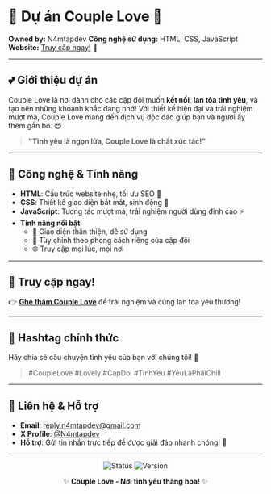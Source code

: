 # 🌟 Dự án Couple Love 💑

**Owned by:** N4mtapdev
**Công nghệ sử dụng:** HTML, CSS, JavaScript  
**Website:** [Truy cập ngay!](https://capdoi.vercel.app) 🚀  

---

## 💕 Giới thiệu dự án

Couple Love là nơi dành cho các cặp đôi muốn **kết nối**, **lan tỏa tình yêu**, và tạo nên những khoảnh khắc đáng nhớ! Với thiết kế hiện đại và trải nghiệm mượt mà, Couple Love mang đến dịch vụ độc đáo giúp bạn và người ấy thêm gắn bó. 😍

> **"Tình yêu là ngọn lửa, Couple Love là chất xúc tác!"**

---

## 🎨 Công nghệ & Tính năng

- **HTML**: Cấu trúc website nhẹ, tối ưu SEO 📑
- **CSS**: Thiết kế giao diện bắt mắt, sinh động 🎨
- **JavaScript**: Tương tác mượt mà, trải nghiệm người dùng đỉnh cao ⚡
- **Tính năng nổi bật**:
  - 🎉 Giao diện thân thiện, dễ sử dụng
  - 💌 Tùy chỉnh theo phong cách riêng của cặp đôi
  - 🌐 Truy cập mọi lúc, mọi nơi

---

## 🔗 Truy cập ngay!

👉 **[Ghé thăm Couple Love](https://capdoi.vercel.app)** để trải nghiệm và cùng lan tỏa yêu thương!  

---

## 📢 Hashtag chính thức

Hãy chia sẻ câu chuyện tình yêu của bạn với chúng tôi! 💬  
> #CoupleLove #Lovely #CapDoi #TinhYeu #YêuLàPhảiChill 

---

## 📩 Liên hệ & Hỗ trợ

- **Email**: reply.n4mtapdev@gmail.com
- **X Profile**: [@N4mtapdev](https://x.com/n4mtapdev)  
- **Hỗ trợ**: Gửi tin nhắn trực tiếp để được giải đáp nhanh chóng! 📧

---

<p align="center">
  <img src="https://img.shields.io/badge/Status-Active-brightgreen" alt="Status" />
  <img src="https://img.shields.io/badge/Version-1.0-blue" alt="Version" />
</p>

<p align="center">
  ✨ <strong>Couple Love - Nơi tình yêu thăng hoa!</strong> ✨
</p>